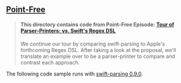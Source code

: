 ## [Point-Free](https://www.pointfree.co)

> #### This directory contains code from Point-Free Episode: [Tour of Parser-Printers: vs. Swift's Regex DSL](https://www.pointfree.co/episodes/ep186-tour-of-parser-printers-vs-swift-s-regex-dsl)
>
> We continue our tour by comparing swift-parsing to Apple's forthcoming Regex DSL. After taking a look at the proposal, we'll translate an example over to be a parser-printer to compare and contrast each approach.

The following code sample runs with [swift-parsing 0.9.0](https://github.com/pointfreeco/swift-parsing).
